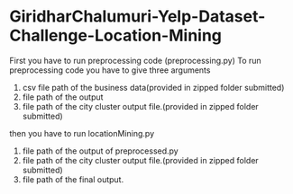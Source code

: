 # GiridharChalumuri-Yelp-Dataset-Challenge-Location-Mining

First you have to run preprocessing code (preprocessing.py)
To run preprocessing code you have to give three arguments
1. csv file path of the business data(provided in zipped folder submitted)
2. file path of the output
3. file path of the city cluster output file.(provided in zipped folder submitted)


then you have to run locationMining.py
1. file path of the output of preprocessed.py
2. file path of the city cluster output file.(provided in zipped folder submitted)
3. file path of the final output.
